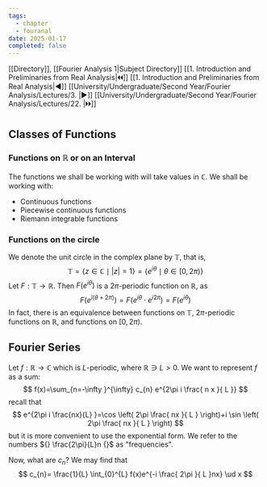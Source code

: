 ```yaml
---
tags:
  - chapter
  - fouranal
date: 2025-01-17
completed: false
---
```

[[Directory]], [[Fourier Analysis 1|Subject Directory]]
[[1. Introduction and Preliminaries from Real Analysis|🞀🞀]] [[1. Introduction and Preliminaries from Real Analysis|◀]] [[University/Undergraduate/Second Year/Fourier Analysis/Lectures/3. |▶]] [[University/Undergraduate/Second Year/Fourier Analysis/Lectures/22. |🞂🞂]]
# 
## Classes of Functions
### Functions on $\mathbb{R} {}$ or on an Interval
The functions we shall be working with will take values in $\mathbb{C} {}$. We shall be working with:
- Continuous functions
- Piecewise continuous functions
- Riemann integrable functions
### Functions on the circle
We denote the unit circle in the complex plane by ${} \mathbb{T} {}$, that is, 
$$
\mathbb{T}=\{ z \in \mathbb{C} \mid  |z|=1 \}=\{ e^{i\theta} \mid  \theta \in  [0,\, 2\pi) \}
$$
Let ${} F: \mathbb{T}\to{}\mathbb{R}  {}$. Then ${} F(e^{i\theta}) {}$ is a $2\pi {}$-periodic function on $\mathbb{R}$, as 
$$
F(e^{i(\theta+2\pi)})=F(e^{i\theta}\cdot e^{i 2\pi})=F(e^{i\theta})
$$
In fact, there is an equivalence between functions on ${} \mathbb{T}$, $2\pi {}$-periodic functions on $\mathbb{R} {}$, and functions on ${} [0,\, 2\pi) {}$.
## Fourier Series
Let $f:\mathbb{R}\to{}\mathbb{C} {}$ which is $L$-periodic, where ${} \mathbb{R}\ni L>0 {}$. We want to represent $f$ as a sum:
$$
f(x)=\sum_{n=-\infty }^{\infty} c_{n} e^{2\pi i \frac{ n x }{ L }}
$$
recall that
$$
e^{2\pi i \frac{nx}{L} }=\cos \left( 2\pi \frac{ nx }{ L } \right)+i \sin \left( 2\pi \frac{ nx }{ L } \right)
$$
but it is more convenient to use the exponential form. We refer to the numbers ${} \frac{2\pi}{L}n {}$ as "frequencies". 

Now, what are ${} c_{n}$? We may find that
$$
c_{n}= \frac{1}{L} \int_{0}^{L} f(x)e^{-i \frac{ 2\pi }{ L }nx} \ud x 
$$